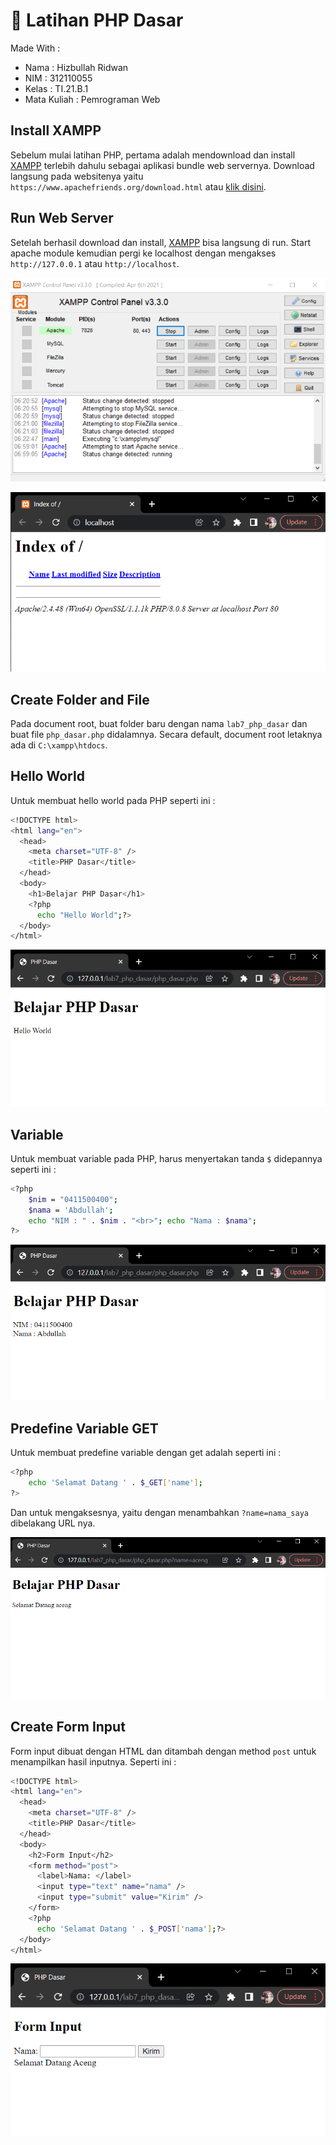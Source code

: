 # :rocket: Latihan PHP Dasar

Made With :

- Nama : Hizbullah Ridwan
- NIM : 312110055
- Kelas : TI.21.B.1
- Mata Kuliah : Pemrograman Web

## Install XAMPP

Sebelum mulai latihan PHP, pertama adalah mendownload dan install [XAMPP](https://www.apachefriends.org/) terlebih dahulu sebagai aplikasi bundle web servernya. Download langsung pada websitenya yaitu `https://www.apachefriends.org/download.html` atau [klik disini](https://www.apachefriends.org/download.html).

## Run Web Server

Setelah berhasil download dan install, [XAMPP](https://www.apachefriends.org/) bisa langsung di run. Start apache module kemudian pergi ke localhost dengan mengakses `http://127.0.0.1` atau `http://localhost`.

![Gambar 1](Screenshoots/Capture1.PNG)

![Gambar 2](Screenshoots/Capture2.PNG)

## Create Folder and File

Pada document root, buat folder baru dengan nama `lab7_php_dasar` dan buat file `php_dasar.php` didalamnya. Secara default, document root letaknya ada di `C:\xampp\htdocs`.

## Hello World

Untuk membuat hello world pada PHP seperti ini :

```bash
<!DOCTYPE html>
<html lang="en">
  <head>
    <meta charset="UTF-8" />
    <title>PHP Dasar</title>
  </head>
  <body>
    <h1>Belajar PHP Dasar</h1>
    <?php
      echo "Hello World";?>
  </body>
</html>
```

![Gambar 3](Screenshoots/Capture3.PNG)

## Variable

Untuk membuat variable pada PHP, harus menyertakan tanda `$` didepannya seperti ini :

```bash
<?php
    $nim = "0411500400";
    $nama = 'Abdullah';
    echo "NIM : " . $nim . "<br>"; echo "Nama : $nama";
?>
```

![Gambar 4](Screenshoots/Capture4.PNG)

## Predefine Variable GET

Untuk membuat predefine variable dengan get adalah seperti ini :

```bash
<?php
    echo 'Selamat Datang ' . $_GET['name'];
?>
```

Dan untuk mengaksesnya, yaitu dengan menambahkan `?name=nama_saya` dibelakang URL nya.

![Gambar 5](Screenshoots/Capture5.PNG)

## Create Form Input

Form input dibuat dengan HTML dan ditambah dengan method `post` untuk menampilkan hasil inputnya. Seperti ini :

```bash
<!DOCTYPE html>
<html lang="en">
  <head>
    <meta charset="UTF-8" />
    <title>PHP Dasar</title>
  </head>
  <body>
    <h2>Form Input</h2>
    <form method="post">
      <label>Nama: </label>
      <input type="text" name="nama" />
      <input type="submit" value="Kirim" />
    </form>
    <?php
      echo 'Selamat Datang ' . $_POST['nama'];?>
  </body>
</html>
```

![Gambar 6](Screenshoots/Capture6.PNG)
